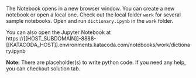 The Notebook opens in a new browser window. You can create a new notebook or open a local one. Check out the local folder `work` for several sample notebooks. Open and run `dictionary.ipynb` in the `work` folder.

You can also open the Jupyter Notebook at https://[[HOST_SUBDOMAIN]]-8888-[[KATACODA_HOST]].environments.katacoda.com/notebooks/work/dictionary.ipynb

**Note:**
There are placeholder(s) to write python code. If you need any help, you can checkout solution tab.